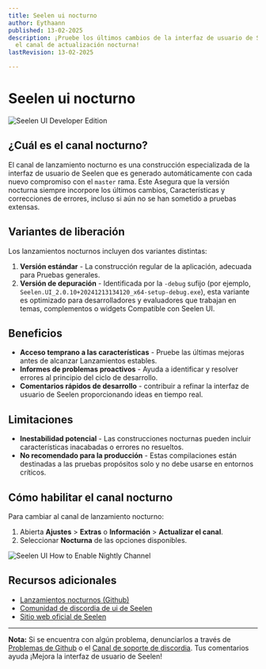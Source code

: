 ```yaml
---
title: Seelen ui nocturno
author: Eythaann
published: 13-02-2025
description: ¡Pruebe los últimos cambios de la interfaz de usuario de Seelen con
  el canal de actualización nocturna!
lastRevision: 13-02-2025

---
```


# Seelen ui nocturno

![Seelen UI Developer Edition](https://github.com/user-attachments/assets/76634b49-7b09-4ef2-9643-e93542309f5d)

## ¿Cuál es el canal nocturno?

El canal de lanzamiento nocturno es una construcción especializada de la interfaz de usuario de Seelen que es
 generado automáticamente con cada nuevo compromiso con el `master` rama. Este
 Asegura que la versión nocturna siempre incorpore los últimos cambios,
 Características y correcciones de errores, incluso si aún no se han sometido a pruebas extensas.

## Variantes de liberación

Los lanzamientos nocturnos incluyen dos variantes distintas:

1. **Versión estándar** - La construcción regular de la aplicación, adecuada para
    Pruebas generales.
2. **Versión de depuración** - Identificada por la `-debug` sufijo (por ejemplo,
   `Seelen.UI_2.0.10+20241213134120_x64-setup-debug.exe`), esta variante es
    optimizado para desarrolladores y evaluadores que trabajan en temas, complementos o widgets
    Compatible con Seelen UI.

## Beneficios

* **Acceso temprano a las características** - Pruebe las últimas mejoras antes de alcanzar
   Lanzamientos estables.
* **Informes de problemas proactivos** - Ayuda a identificar y resolver errores al principio del
   ciclo de desarrollo.
* **Comentarios rápidos de desarrollo** - contribuir a refinar la interfaz de usuario de Seelen proporcionando
   ideas en tiempo real.

## Limitaciones

* **Inestabilidad potencial** - Las construcciones nocturnas pueden incluir características inacabadas o
   errores no resueltos.
* **No recomendado para la producción** - Estas compilaciones están destinadas a las pruebas
   propósitos solo y no debe usarse en entornos críticos.

## Cómo habilitar el canal nocturno

Para cambiar al canal de lanzamiento nocturno:

1. Abierta **Ajustes** > **Extras** o **Información** > **Actualizar el canal**.
2. Seleccionar **Nocturna** de las opciones disponibles.

![Seelen UI How to Enable Nightly Channel](https://github.com/user-attachments/assets/ae88aeac-98cc-4424-a9e7-fb59740b694e)

## Recursos adicionales

* [Lanzamientos nocturnos (Github)](https://github.com/eythaann/Seelen-UI/releases/tag/nightly)
* [Comunidad de discordia de ui de Seelen](https://discord.gg/ABfASx5ZAJ)
* [Sitio web oficial de Seelen](https://seelen.io)

***

**Nota:** Si se encuentra con algún problema, denunciarlos a través de
[Problemas de Github](https://github.com/eythaann/Seelen-UI/issues) o el
[Canal de soporte de discordia](https://discord.gg/ABfASx5ZAJ). Tus comentarios ayuda
 ¡Mejora la interfaz de usuario de Seelen!
